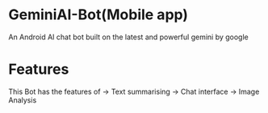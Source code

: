 # GeminiAI-Bot(Mobile app)
An Android AI chat bot built on the latest and powerful gemini by google

# Features
This Bot has the features of
-> Text summarising
-> Chat interface
-> Image Analysis

